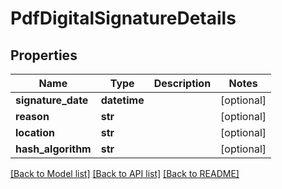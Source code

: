 # PdfDigitalSignatureDetails

## Properties
Name | Type | Description | Notes
------------ | ------------- | ------------- | -------------
**signature_date** | **datetime** |  | [optional] 
**reason** | **str** |  | [optional] 
**location** | **str** |  | [optional] 
**hash_algorithm** | **str** |  | [optional] 

[[Back to Model list]](../README.md#documentation-for-models) [[Back to API list]](../README.md#documentation-for-api-endpoints) [[Back to README]](../README.md)


